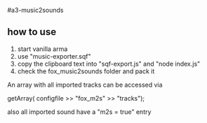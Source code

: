 #a3-music2sounds

## how to use
1) start vanilla arma   
2) use "music-exporter.sqf"   
3) copy the clipboard text into "sqf-export.js" and "node index.js"   
4) check the fox_music2sounds folder and pack it

An array with all imported tracks can be accessed via   

getArray( configfile >> "fox_m2s" >> "tracks");

also all imported sound have a "m2s = true" entry
